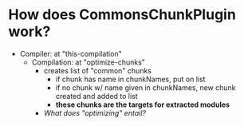 # How does CommonsChunkPlugin work?

- Compiler: at "this-compilation"
  - Compilation: at "optimize-chunks"
    - creates list of "common" chunks
      - if chunk has name in chunkNames, put on list
      - if no chunk w/ name given in chunkNames, new chunk created and added to list
      - __these chunks are the targets for extracted modules__
    - *What does "optimizing" entail?*
